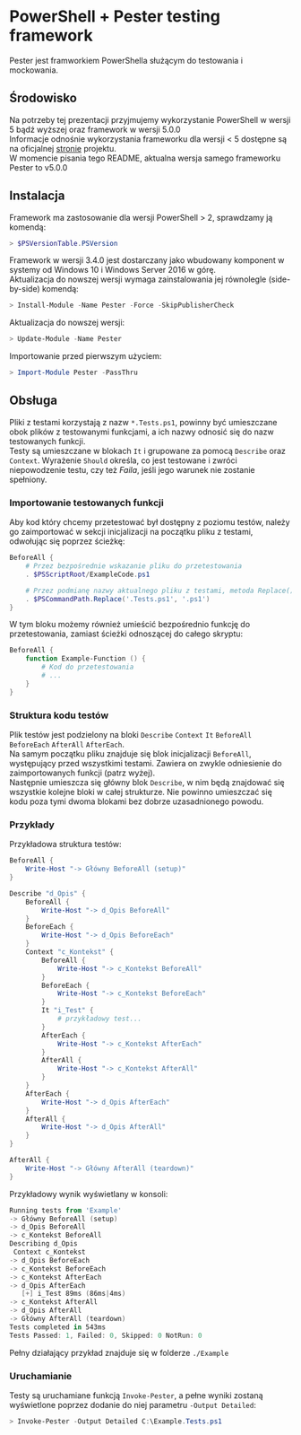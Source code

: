 # PowerShell + Pester testing framework

Pester jest framworkiem PowerShella służącym do testowania i mockowania.

## Środowisko

Na potrzeby tej prezentacji przyjmujemy wykorzystanie PowerShell w wersji 5 bądź wyższej oraz framework w wersji 5.0.0  
Informacje odnośnie wykorzystania frameworku dla wersji < 5 dostępne są na oficjalnej [stronie](https://pester.dev/) projektu.  
W momencie pisania tego README, aktualna wersja samego frameworku Pester to v5.0.0  


## Instalacja

Framework ma zastosowanie dla wersji PowerShell > 2, sprawdzamy ją komendą:

```powershell
> $PSVersionTable.PSVersion
```

Framework w wersji 3.4.0 jest dostarczany jako wbudowany komponent w systemy od Windows 10 i Windows Server 2016 w górę.  
Aktualizacja do nowszej wersji wymaga zainstalowania jej równolegle (side-by-side) komendą:

```powershell
> Install-Module -Name Pester -Force -SkipPublisherCheck
```

Aktualizacja do nowszej wersji:

```powershell
> Update-Module -Name Pester
```

Importowanie przed pierwszym użyciem:
```powershell
> Import-Module Pester -PassThru
```

## Obsługa

Pliki z testami korzystają z nazw `*.Tests.ps1`, powinny być umieszczane obok plików z testowanymi funkcjami, a ich nazwy odnosić się do nazw testowanych funkcji.  
Testy są umieszczane w blokach `It` i grupowane za pomocą `Describe` oraz `Context`. Wyrażenie `Should` określa, co jest testowane i zwróci niepowodzenie testu, czy też *Faila*, jeśli jego warunek nie zostanie spełniony.  

### Importowanie testowanych funkcji
Aby kod który chcemy przetestować był dostępny z poziomu testów, należy go zaimportować w sekcji inicjalizacji na początku pliku z testami, odwołując się poprzez ścieżkę:

```powershell
BeforeAll {
    # Przez bezpośrednie wskazanie pliku do przetestowania
    . $PSScriptRoot/ExampleCode.ps1

    # Przez podmianę nazwy aktualnego pliku z testami, metoda Replace() rozróżna wielkość znaków
    . $PSCommandPath.Replace('.Tests.ps1', '.ps1')
}
```

W tym bloku możemy również umieścić bezpośrednio funkcję do przetestowania, zamiast ścieżki odnoszącej do całego skryptu:

```powershell
BeforeAll {
    function Example-Function () {
        # Kod do przetestowania
        # ...
    }
}
```

### Struktura kodu testów

Plik testów jest podzielony na bloki `Describe` `Context` `It` `BeforeAll` `BeforeEach` `AfterAll` `AfterEach`.  
Na samym początku pliku znajduje się blok inicjalizacji `BeforeAll`, występujący przed wszystkimi testami. Zawiera on zwykle odniesienie do zaimportowanych funkcji (patrz wyżej).  
Następnie umieszcza się główny blok `Describe`, w nim będą znajdować się wszystkie kolejne bloki w całej strukturze.
Nie powinno umieszczać się kodu poza tymi dwoma blokami bez dobrze uzasadnionego powodu.  

### Przykłady
Przykładowa struktura testów:
```powershell
BeforeAll {
    Write-Host "-> Główny BeforeAll (setup)"
}

Describe "d_Opis" {
    BeforeAll {
        Write-Host "-> d_Opis BeforeAll"
    }
    BeforeEach { 
        Write-Host "-> d_Opis BeforeEach"
    }    
    Context "c_Kontekst" {
        BeforeAll {
            Write-Host "-> c_Kontekst BeforeAll"
        }
        BeforeEach { 
            Write-Host "-> c_Kontekst BeforeEach"
        }
        It "i_Test" { 
            # przykładowy test...
        }
        AfterEach { 
            Write-Host "-> c_Kontekst AfterEach"
        }
        AfterAll {
            Write-Host "-> c_Kontekst AfterAll"
        }
    }    
    AfterEach { 
        Write-Host "-> d_Opis AfterEach"
    }
    AfterAll {
        Write-Host "-> d_Opis AfterAll"
    }
}

AfterAll {
    Write-Host "-> Główny AfterAll (teardown)"
}
```
Przykładowy wynik wyświetlany w konsoli:
```powershell
Running tests from 'Example'
-> Główny BeforeAll (setup)
-> d_Opis BeforeAll
-> c_Kontekst BeforeAll
Describing d_Opis
 Context c_Kontekst
-> d_Opis BeforeEach
-> c_Kontekst BeforeEach
-> c_Kontekst AfterEach
-> d_Opis AfterEach
   [+] i_Test 89ms (86ms|4ms)
-> c_Kontekst AfterAll
-> d_Opis AfterAll
-> Główny AfterAll (teardown)
Tests completed in 543ms
Tests Passed: 1, Failed: 0, Skipped: 0 NotRun: 0
```
Pełny działający przykład znajduje się w folderze `./Example`
### Uruchamianie
Testy są uruchamiane funkcją `Invoke-Pester`, a pełne wyniki zostaną wyświetlone poprzez dodanie do niej parametru `-Output Detailed`:
```powershell
> Invoke-Pester -Output Detailed C:\Example.Tests.ps1
```

